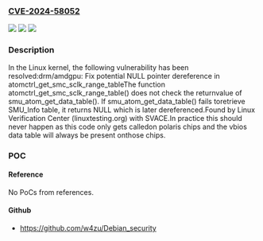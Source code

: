 ### [CVE-2024-58052](https://cve.mitre.org/cgi-bin/cvename.cgi?name=CVE-2024-58052)
![](https://img.shields.io/static/v1?label=Product&message=Linux&color=blue)
![](https://img.shields.io/static/v1?label=Version&message=a23eefa2f4615af91ea496ca5b55c9e7c6fa934c%3C%20a713ba7167c2d74c477dd7764dbbdbe3199f17f4%20&color=brighgreen)
![](https://img.shields.io/static/v1?label=Vulnerability&message=n%2Fa&color=brighgreen)

### Description

In the Linux kernel, the following vulnerability has been resolved:drm/amdgpu: Fix potential NULL pointer dereference in atomctrl_get_smc_sclk_range_tableThe function atomctrl_get_smc_sclk_range_table() does not check the returnvalue of smu_atom_get_data_table(). If smu_atom_get_data_table() fails toretrieve SMU_Info table, it returns NULL which is later dereferenced.Found by Linux Verification Center (linuxtesting.org) with SVACE.In practice this should never happen as this code only gets calledon polaris chips and the vbios data table will always be present onthose chips.

### POC

#### Reference
No PoCs from references.

#### Github
- https://github.com/w4zu/Debian_security

